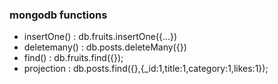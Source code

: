 ### mongodb functions
- insertOne() : db.fruits.insertOne({...})
- deletemany() : db.posts.deleteMany({})
- find() : db.fruits.find({});
- projection : db.posts.find({},{_id:1,title:1,category:1,likes:1});